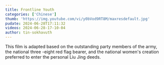```yaml
---
title: Frontline Youth
categories: ['Chinese']
thumb: 'https://img.youtube.com/vi/y0bVod9RT8M/maxresdefault.jpg'
pudate: 2024-06-28T17:11:32
videos: 2024-06-28-17-10-04
author: tin-sokhavuth
---
```

This film is adapted based on the outstanding party members of the army, the national three -eight red flag bearer, and the national women's creation preferred to enter the personal Liu Jing deeds.